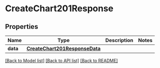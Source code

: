 # CreateChart201Response

## Properties
Name | Type | Description | Notes
------------ | ------------- | ------------- | -------------
**data** | [**CreateChart201ResponseData**](CreateChart201ResponseData.md) |  | 

[[Back to Model list]](../README.md#documentation-for-models) [[Back to API list]](../README.md#documentation-for-api-endpoints) [[Back to README]](../README.md)


